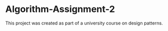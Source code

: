 # Algorithm-Assignment-2
This project was created as part of a university course on design patterns.

